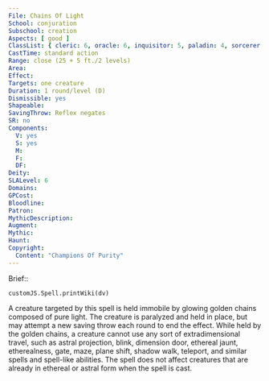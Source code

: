 ```yaml
---
File: Chains Of Light
School: conjuration
Subschool: creation
Aspects: [ good ]
ClassList: { cleric: 6, oracle: 6, inquisitor: 5, paladin: 4, sorcerer: 6, wizard: 6 }
CastTime: standard action
Range: close (25 + 5 ft./2 levels)
Area: 
Effect: 
Targets: one creature
Duration: 1 round/level (D)
Dismissible: yes
Shapeable: 
SavingThrow: Reflex negates
SR: no
Components:
  V: yes
  S: yes
  M: 
  F: 
  DF: 
Deity: 
SLALevel: 6
Domains: 
GPCost: 
Bloodline: 
Patron: 
MythicDescription: 
Augment: 
Mythic: 
Haunt: 
Copyright:
  Content: "Champions Of Purity"
---
```

Brief:: 

```dataviewjs
customJS.Spell.printWiki(dv)
```

A creature targeted by this spell is held immobile by glowing golden chains composed of pure light. The creature is paralyzed and held in place, but may attempt a new saving throw each round to end the effect. While held by the golden chains, a creature cannot use any sort of extradimensional travel, such as astral projection, blink, dimension door, ethereal jaunt, etherealness, gate, maze, plane shift, shadow walk, teleport, and similar spells and spell-like abilities. The spell does not affect creatures that are already in ethereal or astral form when the spell is cast.
